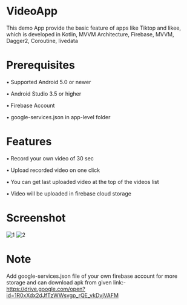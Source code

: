 # VideoApp
This demo App provide the basic feature of apps like Tiktop and likee, which is developed in Kotlin, MVVM Architecture, Firebase, MVVM, Dagger2, Coroutine, livedata  

# Prerequisites
•	Supported Android 5.0 or newer

•	Android Studio 3.5 or higher

•	Firebase Account

•	google-services.json in app-level folder

# Features
•	Record your own video of 30 sec

•	Upload recorded video on one click

•	You can get last uploaded video at the top of the videos list

•	Video will be uploaded in firebase cloud storage

# Screenshot

![1](https://user-images.githubusercontent.com/26268361/80478275-ee8d5580-896a-11ea-9d7f-f8bfe4e37c43.png)
![2](https://user-images.githubusercontent.com/26268361/80478278-efbe8280-896a-11ea-8308-96ff87e6536b.png)

# Note
Add google-services.json file of your own firebase account for more storage
and can download apk from given link:-
https://drive.google.com/open?id=1R0xXdx2dJfTzWWsvgp_rQE_vkDvjVAFM

